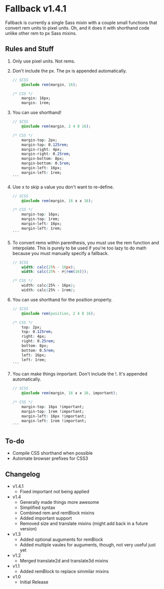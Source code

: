 # Fallback v1.4.1
Fallback is currently a single Sass mixin with a couple small functions that convert rem units to pixel units. Oh, and it does it with shorthand code unlike other rem to px Sass mixins.


## Rules and Stuff
1. Only use pixel units. Not rems.

2. Don't include the px. The px is appended automatically.
	```scss
	// SCSS
		@include rem(margin, 16);
	```
	```css
	/* CSS */
		margin: 16px;
		margin: 1rem;
	```

3. You can use shorthand!
	```scss
	// SCSS
		@include rem(margin, 2 4 8 16);
	```
	````css
	/* CSS */
		margin-top: 2px;
		margin-top: 0.125rem;
		margin-right: 4px;
		margin-right: 0.25rem;
		margin-bottom: 8px;
		margin-bottom: 0.5rem;
		margin-left: 16px;
		margin-left: 1rem;
	```

4. Use x to skip a value you don't want to re-define.
	```scss
	// SCSS
		@include rem(margin, 16 x x 16);
	```
	````css
	/* CSS */
		margin-top: 16px;
		margin-top: 1rem;
		margin-left: 16px;
		margin-left: 1rem;
	```

5. To convert rems within parenthesis, you must use the rem function and interpolate. This is purely to be used if you're too lazy to do math because you must manually specify a fallback.
	```scss
	// SCSS
		width: calc(25% - 16px);
		width: calc(25% - #{rem(16)});
	```
	```css
	/* CSS */
		width: calc(25% - 16px);
		width: calc(25% - 1rem);
	```

6. You can use shorthand for the position property.
	```scss
	// SCSS
		@include rem(position, 2 4 8 16);
	```
	````css
	/* CSS */
		top: 2px;
		top: 0.125rem;
		right: 4px;
		right: 0.25rem;
		bottom: 8px;
		bottom: 0.5rem;
		left: 16px;
		left: 1rem;
	```

7. You can make things important. Don't include the !. It's appended automatically.
	```scss
	// SCSS
		@include rem(margin, 16 x x 16, important);
	```
	````css
	/* CSS */
		margin-top: 16px !important;
		margin-top: 1rem !important;
		margin-left: 16px !important;
		margin-left: 1rem !important;
	```


## To-do
+ Compile CSS shorthand when possible
+ Automate browser prefixes for CSS3

## Changelog
+ v1.4.1
	+ Fixed important not being applied
+ v1.4
	+ Generally made things more awesome
	+ Simplified syntax
	+ Combined rem and remBlock mixins
	+ Added important support
	+ Removed size and translate mixins (might add back in a future version)
+ v1.3
	+ Added optional auguments for remBlock
	+ Added multiple vaules for auguments, though, not very useful just yet
+ v1.2
	+ Merged translate2d and translate3d mixins
+ v1.1
	+ Added remBlock to replace simmilar mixins
+ v1.0
	+ Initial Release